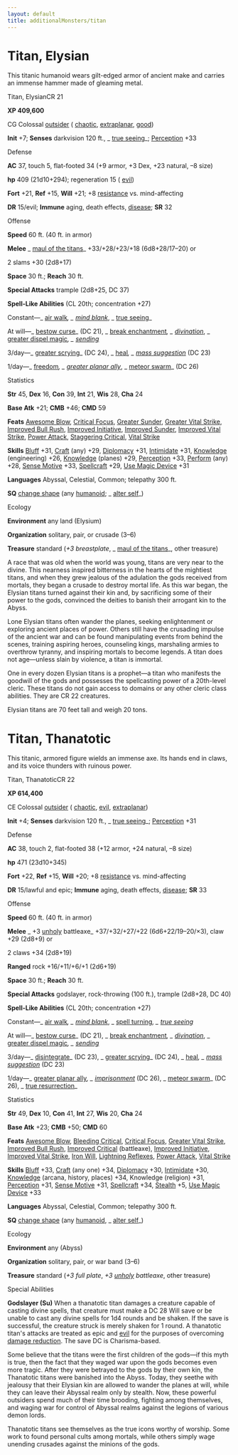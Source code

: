 ```yaml
---
layout: default
title: additionalMonsters/titan
---
```

# Titan, Elysian

This titanic humanoid wears gilt-edged armor of ancient make and carries an immense hammer made of gleaming metal.

Titan, ElysianCR 21

**XP 409,600**

CG Colossal [outsider](monsters/creatureTypes#_outsider) ( [chaotic](monsters/creatureTypes#_chaotic-subtype), [extraplanar](monsters/creatureTypes#_extraplanar-subtype), [good](monsters/creatureTypes#_good-subtype))

**Init** +7; **Senses** darkvision 120 ft., _ [true seeing](additionalMonsters/../spells/trueSeeing#_true-seeing)_; [Perception](additionalMonsters/../skills/perception#_perception) +33

Defense

**AC** 37, touch 5, flat-footed 34 (+9 armor, +3 Dex, +23 natural, –8 size)

**hp** 409 (21d10+294); regeneration 15 ( [evil](monsters/creatureTypes#_evil-subtype))

**Fort** +21, **Ref** +15, **Will** +21; +8 [resistance](monsters/universalMonsterRules#_resistance) vs. mind-affecting

**DR** 15/evil; **Immune** aging, death effects, [disease](monsters/universalMonsterRules#_disease-(ex-or-su)); **SR** 32

Offense

**Speed** 60 ft. (40 ft. in armor)

**Melee** _ [maul of the titans](additionalMonsters/../magicItems/wondrousItems#_maul-of-the-titans)_ +33/+28/+23/+18 (6d8+28/17–20) or

2 slams +30 (2d8+17)

**Space** 30 ft.; **Reach** 30 ft.

**Special Attacks** trample (2d8+25, DC 37)

**Spell-Like Abilities** (CL 20th; concentration +27)

Constant—_ [air walk](additionalMonsters/../spells/airWalk#_air-walk)_, _ [mind blank](additionalMonsters/../spells/mindBlank#_mind-blank)_, _ [true seeing](additionalMonsters/../spells/trueSeeing#_true-seeing)_

At will—_ [bestow curse](additionalMonsters/../spells/bestowCurse#_bestow-curse)_ (DC 21), _ [break enchantment](additionalMonsters/../spells/breakEnchantment#_break-enchantment)_, _ [divination](additionalMonsters/../spells/divination#_divination)_, _ [greater dispel magic](additionalMonsters/../spells/dispelMagic#_dispel-magic-greater)_, _ [sending](additionalMonsters/../spells/sending#_sending)_

3/day—_ [greater scrying](additionalMonsters/../spells/scrying#_scrying-greater)_ (DC 24), _ [heal](additionalMonsters/../spells/heal#_heal)_, _ [mass suggestion](additionalMonsters/../spells/suggestion#_suggestion-mass)_ (DC 23)

1/day—_ [freedom](additionalMonsters/../spells/freedom#_freedom)_, _ [greater planar ally](additionalMonsters/../spells/planarAlly#_planar-ally-greater)_, _ [meteor swarm](additionalMonsters/../spells/meteorSwarm#_meteor-swarm)_ (DC 26)

Statistics

**Str** 45, **Dex** 16, **Con** 39, **Int** 21, **Wis** 28, **Cha** 24

**Base Atk** +21; **CMB** +46; **CMD** 59

**Feats** [Awesome Blow](additionalMonsters/../monsters/monsterFeats#_awesome-blow), [Critical Focus](additionalMonsters/../feats#_critical-focus), [Greater Sunder](additionalMonsters/../feats#_greater-sunder), [Greater Vital Strike](additionalMonsters/../feats#_greater-vital-strike), [Improved Bull Rush](additionalMonsters/../feats#_improved-bull-rush), [Improved Initiative](additionalMonsters/../feats#_improved-initiative), [Improved Sunder](additionalMonsters/../feats#_improved-sunder), [Improved Vital Strike](additionalMonsters/../feats#_improved-vital-strike), [Power Attack](additionalMonsters/../feats#_power-attack), [Staggering Critical](additionalMonsters/../feats#_staggering-critical), [Vital Strike](additionalMonsters/../feats#_vital-strike)

**Skills** [Bluff](additionalMonsters/../skills/bluff#_bluff) +31, [Craft](additionalMonsters/../skills/craft#_craft) (any) +29, [Diplomacy](additionalMonsters/../skills/diplomacy#_diplomacy) +31, [Intimidate](additionalMonsters/../skills/intimidate#_intimidate) +31, [Knowledge](additionalMonsters/../skills/knowledge#_knowledge) (engineering) +26, [Knowledge](additionalMonsters/../skills/knowledge#_knowledge) (planes) +29, [Perception](additionalMonsters/../skills/perception#_perception) +33, [Perform](additionalMonsters/../skills/perform#_perform) (any) +28, [Sense Motive](additionalMonsters/../skills/senseMotive#_sense-motive) +33, [Spellcraft](additionalMonsters/../skills/spellcraft#_spellcraft) +29, [Use Magic Device](additionalMonsters/../skills/useMagicDevice#_use-magic-device) +31

**Languages** Abyssal, Celestial, Common; telepathy 300 ft.

**SQ** [change shape](monsters/universalMonsterRules#_change-shape) (any [humanoid](monsters/creatureTypes#_humanoid); _ [alter self](additionalMonsters/../spells/alterSelf#_alter-self)_)

Ecology

**Environment** any land (Elysium)

**Organization** solitary, pair, or crusade (3–6)

**Treasure** standard (_+3 breastplate_, _ [maul of the titans](additionalMonsters/../magicItems/wondrousItems#_maul-of-the-titans)_, other treasure)

A race that was old when the world was young, titans are very near to the divine. This nearness inspired bitterness in the hearts of the mightiest titans, and when they grew jealous of the adulation the gods received from mortals, they began a crusade to destroy mortal life. As this war began, the Elysian titans turned against their kin and, by sacrificing some of their power to the gods, convinced the deities to banish their arrogant kin to the Abyss.

Lone Elysian titans often wander the planes, seeking enlightenment or exploring ancient places of power. Others still have the crusading impulse of the ancient war and can be found manipulating events from behind the scenes, training aspiring heroes, counseling kings, marshaling armies to overthrow tyranny, and inspiring mortals to become legends. A titan does not age—unless slain by violence, a titan is immortal.

One in every dozen Elysian titans is a prophet—a titan who manifests the goodwill of the gods and possesses the spellcasting power of a 20th-level cleric. These titans do not gain access to domains or any other cleric class abilities. They are CR 22 creatures.

Elysian titans are 70 feet tall and weigh 20 tons.

# Titan, Thanatotic

This titanic, armored figure wields an immense axe. Its hands end in claws, and its voice thunders with ruinous power.

Titan, ThanatoticCR 22

**XP 614,400**

CE Colossal [outsider](monsters/creatureTypes#_outsider) ( [chaotic](monsters/creatureTypes#_chaotic-subtype), [evil](monsters/creatureTypes#_evil-subtype), [extraplanar](monsters/creatureTypes#_extraplanar-subtype))

**Init** +4; **Senses** darkvision 120 ft., _ [true seeing](additionalMonsters/../spells/trueSeeing#_true-seeing)_; [Perception](additionalMonsters/../skills/perception#_perception) +31

Defense

**AC** 38, touch 2, flat-footed 38 (+12 armor, +24 natural, –8 size)

**hp** 471 (23d10+345)

**Fort** +22, **Ref** +15, **Will** +20; +8 [resistance](monsters/universalMonsterRules#_resistance) vs. mind-affecting

**DR** 15/lawful and epic; **Immune** aging, death effects, [disease](monsters/universalMonsterRules#_disease-(ex-or-su)); **SR** 33

Offense

**Speed** 60 ft. (40 ft. in armor)

**Melee** _ +3 [unholy](additionalMonsters/../magicItems/weapons#_unholy) battleaxe_ +37/+32/+27/+22 (6d6+22/19–20/×3), claw +29 (2d8+9) or

2 claws +34 (2d8+19)

**Ranged** rock +16/+11/+6/+1 (2d6+19)

**Space** 30 ft.; **Reach** 30 ft.

**Special Attacks** godslayer, rock-throwing (100 ft.), trample (2d8+28, DC 40)

**Spell-Like Abilities** (CL 20th; concentration +27)

Constant—_ [air walk](additionalMonsters/../spells/airWalk#_air-walk)_, _ [mind blank](additionalMonsters/../spells/mindBlank#_mind-blank)_, _ [spell turning](additionalMonsters/../spells/spellTurning#_spell-turning)_, _ [true seeing](additionalMonsters/../spells/trueSeeing#_true-seeing)_

At will—_ [bestow curse](additionalMonsters/../spells/bestowCurse#_bestow-curse)_ (DC 21), _ [break enchantment](additionalMonsters/../spells/breakEnchantment#_break-enchantment)_, _ [divination](additionalMonsters/../spells/divination#_divination)_, _ [greater dispel magic](additionalMonsters/../spells/dispelMagic#_dispel-magic-greater)_, _ [sending](additionalMonsters/../spells/sending#_sending)_

3/day—_ [disintegrate](additionalMonsters/../spells/disintegrate#_disintegrate)_ (DC 23), _ [greater scrying](additionalMonsters/../spells/scrying#_scrying-greater)_ (DC 24), _ [heal](additionalMonsters/../spells/heal#_heal)_, _ [mass suggestion](additionalMonsters/../spells/suggestion#_suggestion-mass)_ (DC 23)

1/day—_ [greater planar ally](additionalMonsters/../spells/planarAlly#_planar-ally-greater)_, _ [imprisonment](additionalMonsters/../spells/imprisonment#_imprisonment)_ (DC 26), _ [meteor swarm](additionalMonsters/../spells/meteorSwarm#_meteor-swarm)_ (DC 26), _ [true resurrection](additionalMonsters/../spells/trueResurrection#_true-resurrection)_

Statistics

**Str** 49, **Dex** 10, **Con** 41, **Int** 27, **Wis** 20, **Cha** 24

**Base Atk** +23; **CMB** +50; **CMD** 60

**Feats** [Awesome Blow](additionalMonsters/../monsters/monsterFeats#_awesome-blow), [Bleeding Critical](additionalMonsters/../feats#_bleeding-critical), [Critical Focus](additionalMonsters/../feats#_critical-focus), [Greater Vital Strike](additionalMonsters/../feats#_greater-vital-strike), [Improved Bull Rush](additionalMonsters/../feats#_improved-bull-rush), [Improved Critical](additionalMonsters/../feats#_improved-critical) (battleaxe), [Improved Initiative](additionalMonsters/../feats#_improved-initiative), [Improved Vital Strike](additionalMonsters/../feats#_improved-vital-strike), [Iron Will](additionalMonsters/../feats#_iron-will), [Lightning Reflexes](additionalMonsters/../feats#_lightning-reflexes), [Power Attack](additionalMonsters/../feats#_power-attack), [Vital Strike](additionalMonsters/../feats#_vital-strike)

**Skills** [Bluff](additionalMonsters/../skills/bluff#_bluff) +33, [Craft](additionalMonsters/../skills/craft#_craft) (any one) +34, [Diplomacy](additionalMonsters/../skills/diplomacy#_diplomacy) +30, [Intimidate](additionalMonsters/../skills/intimidate#_intimidate) +30, [Knowledge](additionalMonsters/../skills/knowledge#_knowledge) (arcana, history, places) +34, Knowledge (religion) +31, [Perception](additionalMonsters/../skills/perception#_perception) +31, [Sense Motive](additionalMonsters/../skills/senseMotive#_sense-motive) +31, [Spellcraft](additionalMonsters/../skills/spellcraft#_spellcraft) +34, [Stealth](additionalMonsters/../skills/stealth#_stealth) +5, [Use Magic Device](additionalMonsters/../skills/useMagicDevice#_use-magic-device) +33

**Languages** Abyssal, Celestial, Common; telepathy 300 ft.

**SQ** [change shape](monsters/universalMonsterRules#_change-shape) (any [humanoid](monsters/creatureTypes#_humanoid), _ [alter self](additionalMonsters/../spells/alterSelf#_alter-self)_)

Ecology

**Environment** any (Abyss)

**Organization** solitary, pair, or war band (3–6)

**Treasure** standard (_+3 full plate_, _+3 [unholy](additionalMonsters/../magicItems/weapons#_unholy) battleaxe_, other treasure)

Special Abilities

**Godslayer (Su)** When a thanatotic titan damages a creature capable of casting divine spells, that creature must make a DC 28 Will save or be unable to cast any divine spells for 1d4 rounds and be shaken. If the save is successful, the creature struck is merely shaken for 1 round. A thanatotic titan's attacks are treated as epic and [evil](monsters/creatureTypes#_evil-subtype) for the purposes of overcoming [damage reduction](monsters/universalMonsterRules#_damage-reduction-(ex-or-su)). The save DC is Charisma-based.

Some believe that the titans were the first children of the gods—if this myth is true, then the fact that they waged war upon the gods becomes even more tragic. After they were betrayed to the gods by their own kin, the Thanatotic titans were banished into the Abyss. Today, they seethe with jealousy that their Elysian kin are allowed to wander the planes at will, while they can leave their Abyssal realm only by stealth. Now, these powerful outsiders spend much of their time brooding, fighting among themselves, and waging war for control of Abyssal realms against the legions of various demon lords.

Thanatotic titans see themselves as the true icons worthy of worship. Some work to found personal cults among mortals, while others simply wage unending crusades against the minions of the gods.

